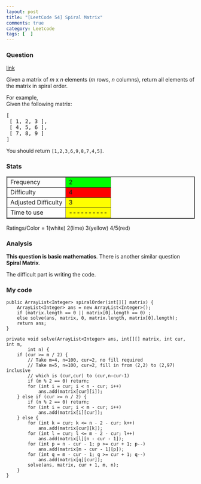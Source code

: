 ```yaml
---
layout: post
title: "[LeetCode 54] Spiral Matrix"
comments: true
category: Leetcode
tags: [  ]
---
```


### Question 

[link](http://oj.leetcode.com/problems/spiral-matrix/)

<div class="question-content">
            <p></p><p>Given a matrix of <i>m</i> x <i>n</i> elements (<i>m</i> rows, <i>n</i> columns), return all elements of the matrix in spiral order.
</p>

<p>
For example,<br>
Given the following matrix:
</p>
<pre>[
 [ 1, 2, 3 ],
 [ 4, 5, 6 ],
 [ 7, 8, 9 ]
]
</pre>
<p>
You should return <code>[1,2,3,6,9,8,7,4,5]</code>.
</p><p></p>
          </div>

### Stats

<table border="2">
	<tr>
		<td>Frequency</td>
		<td bgcolor="lime">2</td>
	</tr>
	<tr>
		<td>Difficulty</td>
		<td bgcolor="red">4</td>
	</tr>
	<tr>
		<td>Adjusted Difficulty</td>
		<td bgcolor="yellow">3</td>
	</tr>
	<tr>
		<td>Time to use</td>
		<td bgcolor="yellow">----------</td>
	</tr>
</table>

Ratings/Color = 1(white) 2(lime) 3(yellow) 4/5(red)

### Analysis

__This question is basic mathematics__. There is another similar question __Spiral Matrix__. 

The difficult part is writing the code. 

### My code

    public ArrayList<Integer> spiralOrder(int[][] matrix) {
        ArrayList<Integer> ans = new ArrayList<Integer>();
        if (matrix.length == 0 || matrix[0].length == 0) ;
        else solve(ans, matrix, 0, matrix.length, matrix[0].length);
        return ans;
    }

    private void solve(ArrayList<Integer> ans, int[][] matrix, int cur, int m,
            int n) {
        if (cur >= m / 2) {
            // Take m=4, n=100, cur=2, no fill required
            // Take m=5, n=100, cur=2, fill in from (2,2) to (2,97) inclusive
            // which is (cur,cur) to (cur,n-cur-1)
            if (m % 2 == 0) return;
            for (int i = cur; i < n - cur; i++)
                ans.add(matrix[cur][i]);
        } else if (cur >= n / 2) {
            if (n % 2 == 0) return;
            for (int i = cur; i < m - cur; i++)
                ans.add(matrix[i][cur]);
        } else {
            for (int k = cur; k <= n - 2 - cur; k++)
                ans.add(matrix[cur][k]);
            for (int l = cur; l <= m - 2 - cur; l++)
                ans.add(matrix[l][n - cur - 1]);
            for (int p = n - cur - 1; p >= cur + 1; p--)
                ans.add(matrix[m - cur - 1][p]);
            for (int q = m - cur - 1; q >= cur + 1; q--)
                ans.add(matrix[q][cur]);
            solve(ans, matrix, cur + 1, m, n);
        }
    }
